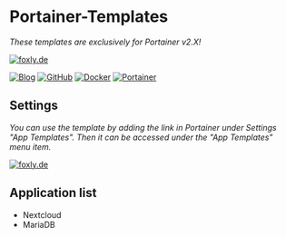 # Portainer-Templates
*These templates are exclusively for Portainer v2.X!*

[![foxly.de](https://foxly.de/images/style-11/pageLogo-da5297a2.svg)](https://foxly.de)

[![Blog](https://img.shields.io/static/v1.svg?color=FF6C54&labelColor=55555&logoColor=ffffff&style=for-the-badge&label=Foxly.de&message=IT-Blog)](https://foxly.de "How-To guides, opinions and much more!")
[![GitHub](https://img.shields.io/static/v1.svg?color=FF6C54&labelColor=55555&logoColor=ffffff&style=for-the-badge&label=Foxly.de&message=GitHub)](https://github.com/foxly-it "view the source for all of our repositories.")
[![Docker](https://img.shields.io/static/v1.svg?color=398fdb&labelColor=55555&logoColor=ffffff&style=for-the-badge&label=Docker&message=Nextcloud)](https://raw.githubusercontent.com/foxly-it/Portainer-Templates/main/templates-2.0.json "view the source for all of our repositories.")
[![Portainer](https://img.shields.io/static/v1.svg?color=13bef9&labelColor=55555&logoColor=ffffff&style=for-the-badge&label=Portainer&message=Foxly.de)](https://foxly.de/category-article-list/69-portainer/ "view the source for all of our repositories.")


## Settings
*You can use the template by adding the link in Portainer under Settings "App Templates". Then it can be accessed under the "App Templates" menu item.*

[![foxly.de](https://foxly.de/media/202-portainer1-png/)](https://foxly.de)

## Application list

  - Nextcloud
  - MariaDB
